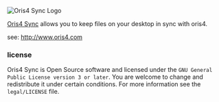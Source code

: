 ![Oris4 Sync Logo](https://github.com/keithwharrison/Oris4Sync/raw/master/CmisSync/Windows/Pixmaps/Oris4_Logo.png)

[Oris4 Sync](http://www.oris4.com) allows you to keep files on your desktop in sync with oris4.

see: http://www.oris4.com

### license

Oris4 Sync is Open Source software and licensed under the `GNU General Public License version 3 or later`. You are welcome to change and redistribute it under certain conditions. For more information see the `legal/LICENSE` file.
